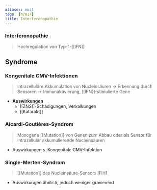 ```yaml
---
aliases: null
tags: [m/m17]
title: Interferonopathie
---
```

### Interferonopathie 
> Hochregulation von Typ-1-[[IFN]]
## Syndrome
### Kongenitale CMV-Infektionen
> Intrazelluläre Akkumulation von Nucleinsäuren → Erkennung durch Sensoren → Immunaktivierung, [[IFN]]-stimulierte Gene
- **Auswirkungen**
	- [[ZNS]]-Schädigungen, Verkalkungen
	- [[Katarakt]]

### Aicardi-Goutières-Syndrom
> Monogene [[Mutation]] von Genen zum Abbau oder als Sensor für intrazellulär akkumulierende Nucleinsäuren
- Auswirkungen s. Kongenitale CMV-Infektion

### Single-Merten-Syndrom
> [[Mutation]] des Nucleinsäure-Sensors IFIH1
- Auswirkungen ähnlich, jedoch weniger gravierend